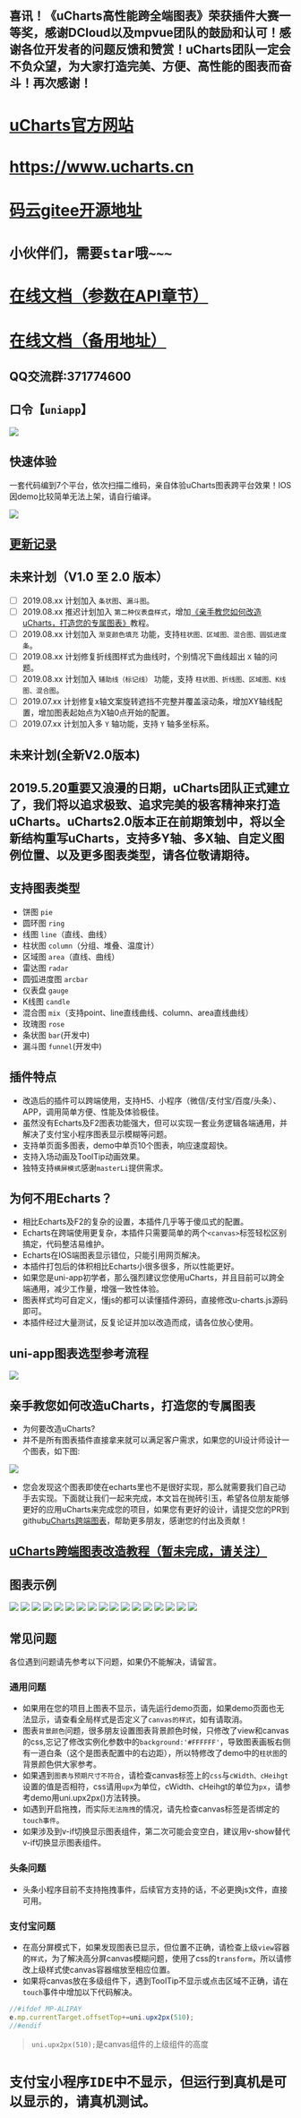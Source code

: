 ## 喜讯！《uCharts高性能跨全端图表》荣获插件大赛一等奖，感谢DCloud以及mpvue团队的鼓励和认可！感谢各位开发者的问题反馈和赞赏！uCharts团队一定会不负众望，为大家打造完美、方便、高性能的图表而奋斗！再次感谢！

# [uCharts官方网站](https://www.ucharts.cn)
# <https://www.ucharts.cn>

# [码云gitee开源地址](https://gitee.com/uCharts/uCharts)
# `小伙伴们，需要star哦~~~`

# [在线文档（参数在API章节）](http://doc.ucharts.cn)
# [在线文档（备用地址）](https://www.kancloud.cn/qiun/ucharts/content)

## QQ交流群:371774600
## 口令【`uniapp`】
![](https://github.com/16cheng/uCharts/blob/master/example/uni-app/static/QQqrcode.png?raw=true)



## 快速体验

一套代码编到7个平台，依次扫描二维码，亲自体验uCharts图表跨平台效果！IOS因demo比较简单无法上架，请自行编译。

![](https://box.kancloud.cn/58092090f2bccc6871ca54dbec268811_654x479.png)


## [更新记录](https://www.kancloud.cn/qiun/ucharts/content/%E6%9B%B4%E6%96%B0%E8%AE%B0%E5%BD%95.md)

## 未来计划（V1.0 至 2.0 版本）
- [ ] 2019.08.xx 计划加入 `条状图`、`漏斗图`。
- [ ] 2019.08.xx 推迟计划加入 `第二种仪表盘样式`，增加[《亲手教您如何改造 uCharts，打造您的专属图表》]()教程。
- [ ] 2019.08.xx 计划加入 `渐变颜色填充` 功能，支持`柱状图、区域图、混合图、圆弧进度条`。
- [ ] 2019.08.xx 计划修复折线图样式为曲线时，个别情况下曲线超出 `X` 轴的问题。
- [ ] 2019.08.xx 计划加入 `辅助线（标记线）` 功能，支持 `柱状图、折线图、区域图、K线图、混合图`。
- [ ] 2019.07.xx 计划修复x轴文案旋转遮挡不完整并覆盖滚动条，增加XY轴线配置，增加图表起始点为X轴0点开始的配置。
- [ ] 2019.07.xx 计划加入多 `Y` 轴功能，支持 `Y` 轴多坐标系。

## 未来计划(全新V2.0版本)
## 2019.5.20重要又浪漫的日期，uCharts团队正式建立了，我们将以追求极致、追求完美的极客精神来打造uCharts。uCharts2.0版本正在前期策划中，将以全新结构重写uCharts，支持多Y轴、多X轴、自定义图例位置、以及更多图表类型，请各位敬请期待。

## 支持图表类型
- 饼图   `pie`
- 圆环图 `ring`
- 线图   `line`（直线、曲线）
- 柱状图 `column`（分组、堆叠、温度计）
- 区域图 `area`（直线、曲线）
- 雷达图 `radar`
- 圆弧进度图 `arcbar`
- 仪表盘 `gauge`
- K线图  `candle`
- 混合图 `mix`（支持point、line直线曲线、column、area直线曲线）
- 玫瑰图 `rose`
- 条状图 `bar`(开发中)
- 漏斗图 `funnel`(开发中)



## 插件特点
- 改造后的插件可以跨端使用，支持H5、小程序（微信/支付宝/百度/头条）、APP，调用简单方便、性能及体验极佳。
- 虽然没有Echarts及F2图表功能强大，但可以实现一套业务逻辑各端通用，并解决了支付宝小程序图表显示模糊等问题。
- 支持单页面多图表，demo中单页10个图表，响应速度超快。
- 支持入场动画及ToolTip动画效果。
- 独特支持`横屏模式`感谢`masterLi`提供需求。

## 为何不用Echarts？
- 相比Echarts及F2的复杂的设置，本插件几乎等于傻瓜式的配置。
- Echarts在跨端使用更复杂，本插件只需要简单的两个`<canvas>`标签轻松区别搞定，代码整洁易维护。
- Echarts在IOS端图表显示错位，只能引用网页解决。
- 本插件打包后的体积相比Echarts小很多很多，所以性能更好。
- 如果您是uni-app初学者，那么强烈建议您使用uCharts，并且目前可以跨全端通用，减少工作量，增强一致性体验。
- 图表样式均可自定义，懂js的都可以读懂插件源码，直接修改u-charts.js源码即可。
- 本插件经过大量测试，反复论证并加以改造而成，请各位放心使用。

## uni-app图表选型参考流程

![](https://github.com/16cheng/uCharts/blob/master/example/uni-app/static/xuanxing.png?raw=true)

## 亲手教您如何改造uCharts，打造您的专属图表
- 为何要改造uCharts?
- 并不是所有图表插件直接拿来就可以满足客户需求，如果您的UI设计师设计一个图表，如下图:

![](https://github.com/16cheng/uCharts/blob/master/example/uni-app/static/example.gif?raw=true)

- 您会发现这个图表即使在echarts里也不是很好实现，那么就需要我们自己动手去实现。下面就让我们一起来完成，本文旨在抛砖引玉，希望各位朋友能够更好的应用uCharts来完成您的项目，如果您有更好的设计，请提交您的PR到github[uCharts跨端图表](https://github.com/16cheng/uCharts)，帮助更多朋友，感谢您的付出及贡献！

## [uCharts跨端图表改造教程（暂未完成，请关注）]()


## 图表示例
![](https://box.kancloud.cn/1d5e2c60898de86f5f33f93020ff029e_468x342.gif)
![](https://box.kancloud.cn/63e5833a7ccd8308b0f8ab59522c36c1_468x349.gif)
![](https://github.com/16cheng/uCharts/blob/master/example/uni-app/static/mix.gif?raw=true)
![](https://github.com/16cheng/uCharts/blob/master/example/uni-app/static/mix2.gif?raw=true)
![](https://box.kancloud.cn/2f00fcf5a8ce7a9593aea3bc14b8f150_468x411.gif)
![](https://github.com/16cheng/uCharts/blob/master/example/uni-app/static/yibiaopan.gif?raw=true)
![](https://github.com/16cheng/uCharts/blob/master/example/uni-app/static/arcbar.gif?raw=true)
![](https://box.kancloud.cn/af4fb86f40538d85da3e8def8669b87d_468x342.gif)
![](https://github.com/16cheng/uCharts/blob/master/example/uni-app/static/lineA.gif?raw=true)
![](https://github.com/16cheng/uCharts/blob/master/example/uni-app/static/lineA-scroll.gif?raw=true)
![](https://github.com/16cheng/uCharts/blob/master/example/uni-app/static/dashLine.gif?raw=true)
![](https://github.com/16cheng/uCharts/blob/master/example/uni-app/static/area.gif?raw=true)
![](https://box.kancloud.cn/1a7b5b2908751cbb3f135e5071e42f1b_468x345.gif)
![](https://box.kancloud.cn/a3c42919a45fbf93db028fe9a0975adc_468x345.gif)
![](https://box.kancloud.cn/fe5f988bfb017c5d46d695e4626bd656_468x345.gif)
![](https://github.com/16cheng/uCharts/blob/master/example/uni-app/static/radar.gif?raw=true)
![](https://github.com/16cheng/uCharts/blob/master/example/uni-app/static/lineB.gif?raw=true)


## 常见问题

各位遇到问题请先参考以下问题，如果仍不能解决，请留言。

### 通用问题
 - 如果用在您的项目上图表不显示，请先运行demo页面，如果demo页面也无法显示，请查看全局样式是否定义了`canvas的样式`，如有请取消。
- 图表`背景颜色`问题，很多朋友设置图表背景颜色时候，只修改了view和canvas的css,忘记了修改实例化参数中的`background:'#FFFFFF'`，导致图表画板右侧有一道白条（这个是图表配置中的右边距），所以特修改了demo中的`柱状图`的背景颜色供大家参考。
- 如果遇到`图表与预期尺寸不符合`，请检查canvas标签上的`css`与`cWidth、cHeihgt`设置的值是否相符，css请用`upx`为单位，cWidth、cHeihgt的单位为`px`，请参考demo用uni.upx2px()方法转换。
- 如遇到开启拖拽，而实际`无法拖拽`的情况，请先检查canvas标签是否绑定的`touch事件`。
- 如果涉及到v-if切换显示图表组件，第二次可能会变空白，建议用v-show替代v-if切换显示图表组件。

### 头条问题
- 头条小程序目前不支持拖拽事件，后续官方支持的话，不必更换js文件，直接可用。

### 支付宝问题
- 在高分屏模式下，如果发现图表已显示，但位置不正确，请检查上级`view`容器的`样式`，为了解决高分屏canvas模糊问题，使用了css的`transform`，所以请修改上级样式使canvas容器缩放至相应位置。
- 如果将canvas放在多级<view>组件下，遇到ToolTip不显示或点击区域不正确，请在`touch`事件中增加以下代码解决。
```javascript
//#ifdef MP-ALIPAY
e.mp.currentTarget.offsetTop+=uni.upx2px(510);
//#endif
```
> `uni.upx2px(510);`是canvas组件的上级<view>组件的高度


# `支付宝小程序IDE中不显示，但运行到真机是可以显示的，请真机测试。`